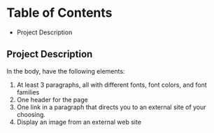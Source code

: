 # Table of Contents
* Project Description

## Project Description

In the body, have the following elements:
1. At least 3 paragraphs, all with different fonts, font colors, and font families
2. One header for the page
3. One link in a paragraph that directs you to an external site of your choosing.
4. Display an image from an external web site
      
